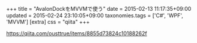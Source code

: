 +++
title = "AvalonDockをMVVMで使う"
date = 2015-02-13 11:17:35+09:00
updated = 2015-02-24 23:10:05+09:00
taxonomies.tags = ['C#', 'WPF', 'MVVM']
[extra]
css = "qiita"
+++

<https://qiita.com/ousttrue/items/8855d73824c10188262f>

